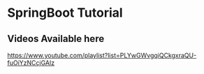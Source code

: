 # SpringBoot Tutorial

## Videos Available here

https://www.youtube.com/playlist?list=PLYwGWvgqiQCkgxraQU-fuOiYzNCcjGAlz